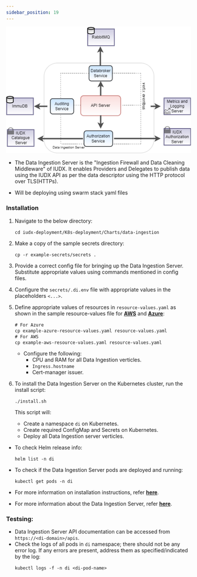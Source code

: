 ```yaml
---
sidebar_position: 19
---
```


<div class="img_background">
<div style={{textAlign: 'center'}}>

![Architecture](../../../../resources/auth/di_server_overview.png)<br/>

</div></div>

+ The Data Ingestion Server is the "Ingestion Firewall and Data Cleaning Middleware" of IUDX. It enables Providers and Delegates to publish data using the IUDX API as per the data descriptor using the HTTP protocol over TLS(HTTPs).

+ Will be deploying using swarm stack yaml files


### Installation

1. Navigate to the below directory: 
    ```
    cd iudx-deployment/K8s-deployment/Charts/data-ingestion
    ```

2. Make a copy of the sample secrets directory:
    ```
    cp -r example-secrets/secrets .
    ```

3. Provide a correct config file for bringing up the Data Ingestion Server. Substitute appropriate values using commands mentioned in config files.

4. Configure the `secrets/.di.env` file with appropriate values in the placeholders `<...>`.

5. Define appropriate values of resources in `resource-values.yaml` as shown in the sample resource-values file for **[AWS](https://github.com/datakaveri/iudx-deployment/blob/4.5.0/K8s-deployment/Charts/data-ingestion/example-aws-resource-values.yaml)** and **[Azure](https://github.com/datakaveri/iudx-deployment/blob/4.5.0/K8s-deployment/Charts/data-ingestion/example-azure-resource-values.yaml)**:

    ```
    # For Azure
    cp example-azure-resource-values.yaml resource-values.yaml
    # For AWS
    cp example-aws-resource-values.yaml resource-values.yaml
    ```

    - Configure the following:
      - CPU and RAM for all Data Ingestion verticles.
      - `Ingress.hostname` 
      - Cert-manager issuer.

6. To install the Data Ingestion Server on the Kubernetes cluster, run the install script:
    ```
    ./install.sh
    ```

    This script will:
    - Create a namespace `di` on Kubernetes.
    - Create required ConfigMap and Secrets on Kubernetes.
    - Deploy all Data Ingestion server verticles.

- To check Helm release info:
    ```
    helm list -n di
    ```

- To check if the Data Ingestion Server pods are deployed and running:
    ```
    kubectl get pods -n di
    ```

- For more information on installation instructions, refer **[here](https://github.com/datakaveri/iudx-deployment/tree/4.5.0/K8s-deployment/Charts/data-ingestion#introduction)**.
- For more information about the Data Ingestion Server, refer **[here](https://github.com/datakaveri/iudx-gis-interface/tree/4.5.0)**.

### Testsing:

- Data Ingestion Server API documentation can be accessed from `https://<di-domain>/apis`.
- Check the logs of all pods in `di` namespace; there should not be any error log. If any errors are present, address them as specified/indicated by the log:
    ```
    kubectl logs -f -n di <di-pod-name>
    ```
